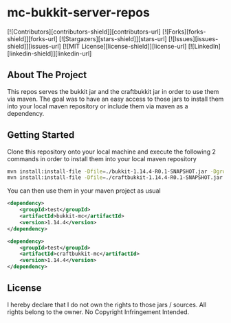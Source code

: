 # mc-bukkit-server-repos
<!-- PROJECT SHIELDS -->
<!--
*** I'm using markdown "reference style" links for readability.
*** Reference links are enclosed in brackets [ ] instead of parentheses ( ).
*** See the bottom of this document for the declaration of the reference variables
*** for contributors-url, forks-url, etc. This is an optional, concise syntax you may use.
*** https://www.markdownguide.org/basic-syntax/#reference-style-links
-->
[![Contributors][contributors-shield]][contributors-url]
[![Forks][forks-shield]][forks-url]
[![Stargazers][stars-shield]][stars-url]
[![Issues][issues-shield]][issues-url]
[![MIT License][license-shield]][license-url]
[![LinkedIn][linkedin-shield]][linkedin-url]


<!-- ABOUT THE PROJECT -->
## About The Project

This repos serves the bukkit jar and the craftbukkit jar in order to use them via maven. The goal was to have an easy access to those jars to install them 
into your local maven repository or include them via maven as a dependency.

## Getting Started

Clone this repository onto your local machine and execute the following 2 commands in order to install them into your local maven repository
```sh
mvn install:install-file -Dfile=./bukkit-1.14.4-R0.1-SNAPSHOT.jar -DgroupId=<group-id> -DartifactId=<artifact-id> -Dversion=<version> -Dpackaging=jar
mvn install:install-file -Dfile=./craftbukkit-1.14.4-R0.1-SNAPSHOT.jar -DgroupId=<group-id> -DartifactId=<artifact-id> -Dversion=<version> -Dpackaging=jar
```
You can then use them in your maven project as usual 
```xml
<dependency>
    <groupId>test</groupId>
    <artifactId>bukkit-mc</artifactId>
    <version>1.14.4</version>
</dependency>

<dependency>
    <groupId>test</groupId>
    <artifactId>craftbukkit-mc</artifactId>
    <version>1.14.4</version>
</dependency>
```

## License
I hereby declare that I do not own the rights to those jars / sources. All rights belong to the owner. No Copyright Infringement Intended.
